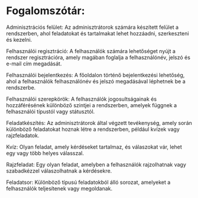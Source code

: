 # Fogalomszótár:

Adminisztrációs felület: Az adminisztrátorok számára készített felület a rendszerben, ahol feladatokat és tartalmakat lehet hozzáadni, szerkeszteni és kezelni.

Felhasználói regisztráció: A felhasználók számára lehetőséget nyújt a rendszer regisztrációra, amely magában foglalja a felhasználónév, jelszó és e-mail cím megadását.

Felhasználói bejelentkezés: A főoldalon történő bejelentkezési lehetőség, ahol a felhasználók felhasználónév és jelszó megadásával léphetnek be a rendszerbe.

Felhasználói szerepkörök: A felhasználók jogosultságainak és hozzáférésének különböző szintjei a rendszerben, amelyek függnek a felhasználói típustól vagy státusztól.

Feladatkészítés: Az adminisztrátorok által végzett tevékenység, amely során különböző feladatokat hoznak létre a rendszerben, például kvízek vagy rajzfeladatok.

Kvíz: Olyan feladat, amely kérdéseket tartalmaz, és válaszokat vár, lehet egy vagy több helyes válasszal.

Rajzfeladat: Egy olyan feladat, amelyben a felhasználók rajzolhatnak vagy szabadkézzel válaszolhatnak a kérdésekre.

Feladatsor: Különböző típusú feladatokból álló sorozat, amelyeket a felhasználók teljesítenek vagy megoldanak.
